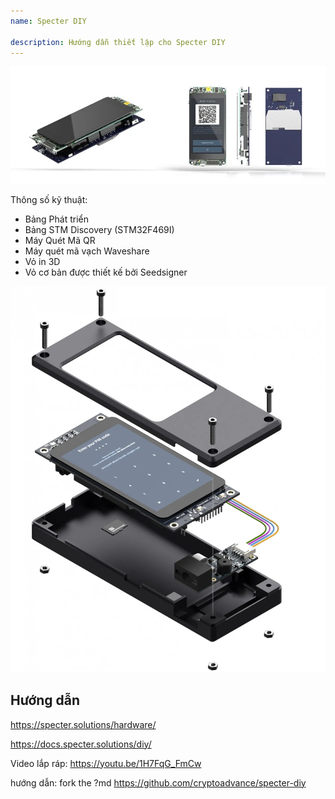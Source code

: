 ```yaml
---
name: Specter DIY

description: Hướng dẫn thiết lập cho Specter DIY
---
```


![cover](assets/cover.webp)

Thông số kỹ thuật:

- Bảng Phát triển
- Bảng STM Discovery (STM32F469I)
- Máy Quét Mã QR
- Máy quét mã vạch Waveshare
- Vỏ in 3D
- Vỏ cơ bản được thiết kế bởi Seedsigner

![device view](assets/2.webp)

## Hướng dẫn

https://specter.solutions/hardware/

https://docs.specter.solutions/diy/

Video lắp ráp: https://youtu.be/1H7FqG_FmCw

hướng dẫn: fork the ?md https://github.com/cryptoadvance/specter-diy